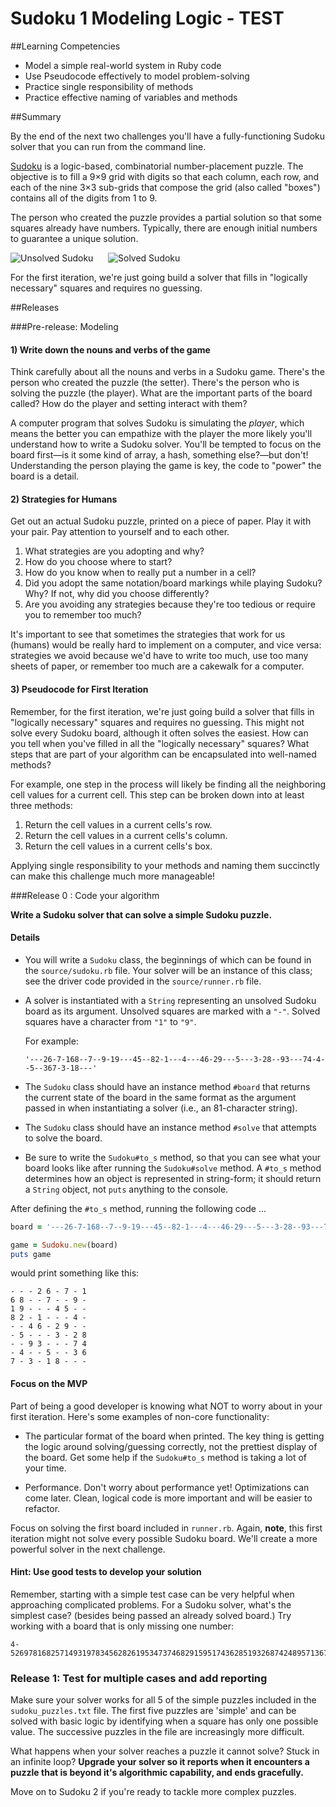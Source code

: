 # Sudoku 1 Modeling Logic - TEST

##Learning Competencies

* Model a simple real-world system in Ruby code
* Use Pseudocode effectively to model problem-solving
* Practice single responsibility of methods
* Practice effective naming of variables and methods

##Summary

By the end of the next two challenges you'll have a fully-functioning Sudoku solver that you can run from the command line.

[Sudoku](http://en.wikipedia.org/wiki/Sudoku) is a logic-based, combinatorial number-placement puzzle. The objective is to fill a 9×9 grid with digits so that each column, each row, and each of the nine 3×3 sub-grids that compose the grid (also called "boxes") contains all of the digits from 1 to 9.

The person who created the puzzle provides a partial solution so that some squares already have numbers. Typically, there are enough initial numbers to guarantee a unique solution.

![Unsolved Sudoku](board_images/unsolved_board.gif)&nbsp;&nbsp;&nbsp;&nbsp;&nbsp;&nbsp;![Solved Sudoku](board_images/solved_board.gif)

For the first iteration, we're just going build a solver that fills in "logically necessary" squares and requires no guessing.

##Releases

###Pre-release: Modeling

#### 1) Write down the nouns and verbs of the game

Think carefully about all the nouns and verbs in a Sudoku game. There's the person who created the puzzle (the setter). There's the person who is solving the puzzle (the player). What are the important parts of the board called? How do the player and setting interact with them?

A computer program that solves Sudoku is simulating the *player*, which means the better you can empathize with the player the more likely you'll understand how to write a Sudoku solver. You'll be tempted to focus on the board first—is it some kind of array, a hash, something else?—but don't! Understanding the person playing the game is key, the code to "power" the board is a detail.

#### 2) Strategies for Humans

Get out an actual Sudoku puzzle, printed on a piece of paper. Play it with your pair. Pay attention to yourself and to each other.

1. What strategies are you adopting and why?
2. How do you choose where to start?
3. How do you know when to really put a number in a cell?
4. Did you adopt the same notation/board markings while playing Sudoku? Why? If not, why did you choose differently?
5. Are you avoiding any strategies because they're too tedious or require you to remember too much?

It's important to see that sometimes the strategies that work for us (humans) would be really hard to implement on a computer, and vice versa: strategies we avoid because we'd have to write too much, use too many sheets of paper, or remember too much are a cakewalk for a computer.

#### 3) Pseudocode for First Iteration

Remember, for the first iteration, we're just going build a solver that fills in "logically necessary" squares and requires no guessing. This might not solve every Sudoku board, although it often solves the easiest. How can you tell when you've filled in all the "logically necessary" squares?  What steps that are part of your algorithm can be encapsulated into well-named methods?

For example, one step in the process will likely be finding all the neighboring cell values for a current cell.  This step can be broken down into at least three methods:

1. Return the cell values in a current cells's row.
1. Return the cell values in a current cells's column.
1. Return the cell values in a current cells's box.

Applying single responsibility to your methods and naming them succinctly can make this challenge much more manageable!


###Release 0 :  Code your algorithm

**Write a Sudoku solver that can solve a simple Sudoku puzzle.**

#### Details
- You will write a `Sudoku` class, the beginnings of which can be found in the `source/sudoku.rb` file.  Your solver will be an instance of this class; see the driver code provided in the `source/runner.rb` file.


- A solver is instantiated with a `String` representing an unsolved Sudoku board as its argument.  Unsolved squares are marked with a `"-"`.  Solved squares have a character from `"1"` to `"9"`.

  For example:

  `'---26-7-168--7--9-19---45--82-1---4---46-29---5---3-28--93---74-4--5--367-3-18---'`

- The `Sudoku` class should have an instance method `#board` that returns the current state of the board in the same format as the argument passed in when instantiating a solver (i.e., an 81-character string).

- The `Sudoku` class should have an instance method `#solve` that attempts to solve the board.

- Be sure to write the `Sudoku#to_s` method, so that you can see what your board looks like after running the `Sudoku#solve` method.  A `#to_s` method determines how an object is represented in string-form; it should return a `String` object, not `puts` anything to the console.

After defining the `#to_s` method, running the following code ...

```ruby
board = '---26-7-168--7--9-19---45--82-1---4---46-29---5---3-28--93---74-4--5--367-3-18---'

game = Sudoku.new(board)
puts game
```

would print something like this:

```text
- - - 2 6 - 7 - 1
6 8 - - 7 - - 9 -
1 9 - - - 4 5 - -
8 2 - 1 - - - 4 -
- - 4 6 - 2 9 - -
- 5 - - - 3 - 2 8
- - 9 3 - - - 7 4
- 4 - - 5 - - 3 6
7 - 3 - 1 8 - - -
```

#### Focus on the MVP

Part of being a good developer is knowing what NOT to worry about in your first iteration.  Here's some examples of non-core functionality:

- The particular format of the board when printed. The key thing is getting the logic around solving/guessing correctly, not the prettiest display of the board.  Get some help if the `Sudoku#to_s` method is taking a lot of your time.

- Performance.  Don't worry about performance yet! Optimizations can come later. Clean, logical code is more important and will be easier to refactor.


Focus on solving the first board included in `runner.rb`.  Again, **note**, this first iteration might not solve every possible Sudoku board.  We'll create a more powerful solver in the next challenge.


#### Hint: Use good tests to develop your solution

Remember, starting with a simple test case can be very helpful when approaching complicated problems. For a Sudoku solver, what's the simplest case? (besides being passed an already solved board.) Try working with a board that is only missing one number:

```
4-5269781682571493197834562826195347374682915951743628519326874248957136763418259
```

### Release 1: Test for multiple cases and add reporting

Make sure your solver works for all 5 of the simple puzzles included in the `sudoku_puzzles.txt` file.  The first five puzzles are 'simple' and can be solved with basic logic by identifying when a square has only one possible value.  The successive puzzles in the file are increasingly more difficult.

What happens when your solver reaches a puzzle it cannot solve?  Stuck in an infinite loop?  **Upgrade your solver so it reports when it encounters a puzzle that is beyond it's algorithmic capability, and ends gracefully.**

Move on to Sudoku 2 if you're ready to tackle more complex puzzles.


